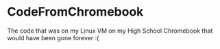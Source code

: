# CodeFromChromebook
The code that was on my Linux VM on my High School Chromebook that would have been gone forever :(
